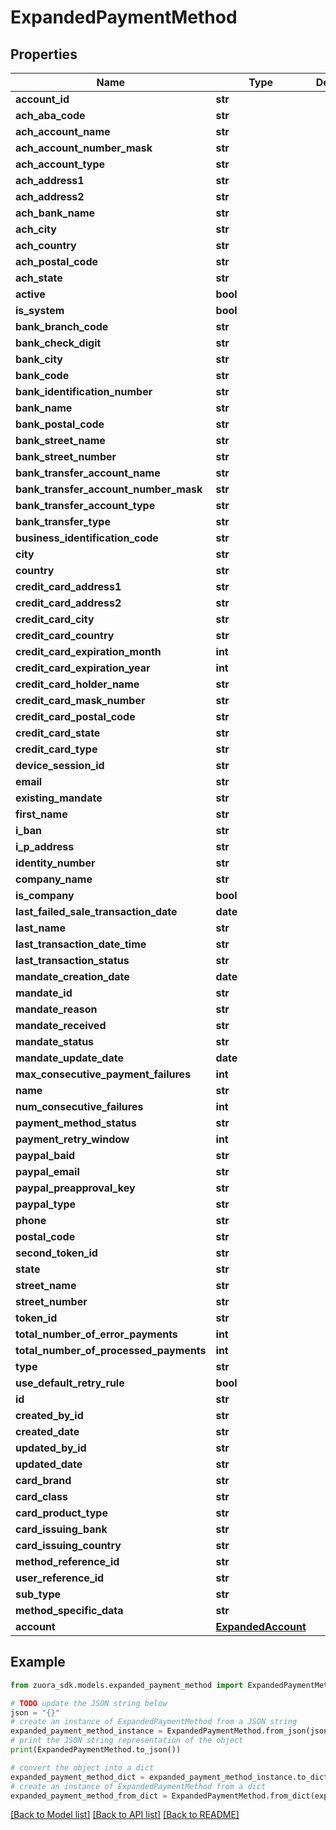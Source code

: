 # ExpandedPaymentMethod


## Properties

Name | Type | Description | Notes
------------ | ------------- | ------------- | -------------
**account_id** | **str** |  | [optional] 
**ach_aba_code** | **str** |  | [optional] 
**ach_account_name** | **str** |  | [optional] 
**ach_account_number_mask** | **str** |  | [optional] 
**ach_account_type** | **str** |  | [optional] 
**ach_address1** | **str** |  | [optional] 
**ach_address2** | **str** |  | [optional] 
**ach_bank_name** | **str** |  | [optional] 
**ach_city** | **str** |  | [optional] 
**ach_country** | **str** |  | [optional] 
**ach_postal_code** | **str** |  | [optional] 
**ach_state** | **str** |  | [optional] 
**active** | **bool** |  | [optional] 
**is_system** | **bool** |  | [optional] 
**bank_branch_code** | **str** |  | [optional] 
**bank_check_digit** | **str** |  | [optional] 
**bank_city** | **str** |  | [optional] 
**bank_code** | **str** |  | [optional] 
**bank_identification_number** | **str** |  | [optional] 
**bank_name** | **str** |  | [optional] 
**bank_postal_code** | **str** |  | [optional] 
**bank_street_name** | **str** |  | [optional] 
**bank_street_number** | **str** |  | [optional] 
**bank_transfer_account_name** | **str** |  | [optional] 
**bank_transfer_account_number_mask** | **str** |  | [optional] 
**bank_transfer_account_type** | **str** |  | [optional] 
**bank_transfer_type** | **str** |  | [optional] 
**business_identification_code** | **str** |  | [optional] 
**city** | **str** |  | [optional] 
**country** | **str** |  | [optional] 
**credit_card_address1** | **str** |  | [optional] 
**credit_card_address2** | **str** |  | [optional] 
**credit_card_city** | **str** |  | [optional] 
**credit_card_country** | **str** |  | [optional] 
**credit_card_expiration_month** | **int** |  | [optional] 
**credit_card_expiration_year** | **int** |  | [optional] 
**credit_card_holder_name** | **str** |  | [optional] 
**credit_card_mask_number** | **str** |  | [optional] 
**credit_card_postal_code** | **str** |  | [optional] 
**credit_card_state** | **str** |  | [optional] 
**credit_card_type** | **str** |  | [optional] 
**device_session_id** | **str** |  | [optional] 
**email** | **str** |  | [optional] 
**existing_mandate** | **str** |  | [optional] 
**first_name** | **str** |  | [optional] 
**i_ban** | **str** |  | [optional] 
**i_p_address** | **str** |  | [optional] 
**identity_number** | **str** |  | [optional] 
**company_name** | **str** |  | [optional] 
**is_company** | **bool** |  | [optional] 
**last_failed_sale_transaction_date** | **date** |  | [optional] 
**last_name** | **str** |  | [optional] 
**last_transaction_date_time** | **str** |  | [optional] 
**last_transaction_status** | **str** |  | [optional] 
**mandate_creation_date** | **date** |  | [optional] 
**mandate_id** | **str** |  | [optional] 
**mandate_reason** | **str** |  | [optional] 
**mandate_received** | **str** |  | [optional] 
**mandate_status** | **str** |  | [optional] 
**mandate_update_date** | **date** |  | [optional] 
**max_consecutive_payment_failures** | **int** |  | [optional] 
**name** | **str** |  | [optional] 
**num_consecutive_failures** | **int** |  | [optional] 
**payment_method_status** | **str** |  | [optional] 
**payment_retry_window** | **int** |  | [optional] 
**paypal_baid** | **str** |  | [optional] 
**paypal_email** | **str** |  | [optional] 
**paypal_preapproval_key** | **str** |  | [optional] 
**paypal_type** | **str** |  | [optional] 
**phone** | **str** |  | [optional] 
**postal_code** | **str** |  | [optional] 
**second_token_id** | **str** |  | [optional] 
**state** | **str** |  | [optional] 
**street_name** | **str** |  | [optional] 
**street_number** | **str** |  | [optional] 
**token_id** | **str** |  | [optional] 
**total_number_of_error_payments** | **int** |  | [optional] 
**total_number_of_processed_payments** | **int** |  | [optional] 
**type** | **str** |  | [optional] 
**use_default_retry_rule** | **bool** |  | [optional] 
**id** | **str** |  | [optional] 
**created_by_id** | **str** |  | [optional] 
**created_date** | **str** |  | [optional] 
**updated_by_id** | **str** |  | [optional] 
**updated_date** | **str** |  | [optional] 
**card_brand** | **str** |  | [optional] 
**card_class** | **str** |  | [optional] 
**card_product_type** | **str** |  | [optional] 
**card_issuing_bank** | **str** |  | [optional] 
**card_issuing_country** | **str** |  | [optional] 
**method_reference_id** | **str** |  | [optional] 
**user_reference_id** | **str** |  | [optional] 
**sub_type** | **str** |  | [optional] 
**method_specific_data** | **str** |  | [optional] 
**account** | [**ExpandedAccount**](ExpandedAccount.md) |  | [optional] 

## Example

```python
from zuora_sdk.models.expanded_payment_method import ExpandedPaymentMethod

# TODO update the JSON string below
json = "{}"
# create an instance of ExpandedPaymentMethod from a JSON string
expanded_payment_method_instance = ExpandedPaymentMethod.from_json(json)
# print the JSON string representation of the object
print(ExpandedPaymentMethod.to_json())

# convert the object into a dict
expanded_payment_method_dict = expanded_payment_method_instance.to_dict()
# create an instance of ExpandedPaymentMethod from a dict
expanded_payment_method_from_dict = ExpandedPaymentMethod.from_dict(expanded_payment_method_dict)
```
[[Back to Model list]](../README.md#documentation-for-models) [[Back to API list]](../README.md#documentation-for-api-endpoints) [[Back to README]](../README.md)


